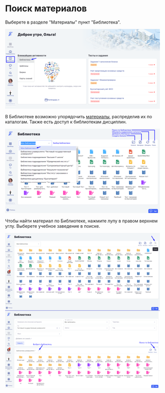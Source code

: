 # Поиск материалов

Выберете в разделе "Материалы" пункт "Библиотека".

![](../../.gitbook/assets/Screenshot_438.png)

В Библиотеке возможно упорядочить [материалы](materialy/), распределив их по каталогам. Также есть доступ к библиотекам дисциплин.

![](../../.gitbook/assets/Screenshot_463.png)

Чтобы найти материал по Библиотеке, нажмите лупу в правом верхнем углу. Выберете учебное заведение в поиске.

![](../../.gitbook/assets/Screenshot_732.png)
